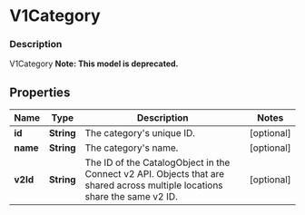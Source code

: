 
# V1Category

### Description

V1Category
**Note: This model is deprecated.**

## Properties
Name | Type | Description | Notes
------------ | ------------- | ------------- | -------------
**id** | **String** | The category&#39;s unique ID. |  [optional]
**name** | **String** | The category&#39;s name. |  [optional]
**v2Id** | **String** | The ID of the CatalogObject in the Connect v2 API. Objects that are shared across multiple locations share the same v2 ID. |  [optional]



